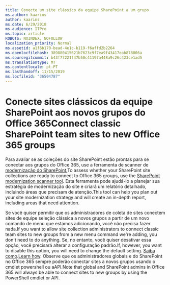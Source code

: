 ```yaml
---
title: Conecte um site clássico da equipe SharePoint a um grupo
ms.author: kaarins
author: kaarins
ms.date: 6/29/2018
ms.audience: ITPro
ms.topic: article
ROBOTS: NOINDEX, NOFOLLOW
localization_priority: Normal
ms.assetid: a1f6b170-bead-4e1c-b119-f6affd2b2264
ms.openlocfilehash: 389880415621b7623c9f7ea9f43417eab878806a
ms.sourcegitcommit: b43f77221f47b50c41197a448a9c26c423ce1ad5
ms.translationtype: MT
ms.contentlocale: pt-PT
ms.lasthandoff: 11/15/2019
ms.locfileid: "36504787"
---
```

# <a name="connect-classic-sharepoint-team-sites-to-new-office-365-groups"></a><span data-ttu-id="9b558-102">Conecte sites clássicos da equipe SharePoint aos novos grupos do Office 365</span><span class="sxs-lookup"><span data-stu-id="9b558-102">Connect classic SharePoint team sites to new Office 365 groups</span></span>

<span data-ttu-id="9b558-103">Para avaliar se as coleções do site SharePoint estão prontas para se conectar aos grupos do Office 365, use a ferramenta de scanner de [modernização do SharePoint.](https://go.microsoft.com/fwlink/?linkid=873066)</span><span class="sxs-lookup"><span data-stu-id="9b558-103">To assess whether your SharePoint site collections are ready to connect to Office 365 groups, use the [SharePoint modernization scanner tool](https://go.microsoft.com/fwlink/?linkid=873066).</span></span> <span data-ttu-id="9b558-104">Esta ferramenta pode ajudá-lo a planejar sua estratégia de modernização do site e criará um relatório detalhado, incluindo áreas que precisam de atenção.</span><span class="sxs-lookup"><span data-stu-id="9b558-104">This tool can help you plan out your site modernization strategy and will create an in-depth report, including areas that need attention.</span></span>
  
<span data-ttu-id="9b558-105">Se você quiser permitir que os administradores de coleta de sites conectem sites de equipe seleção clássica a novos grupos a partir de um novo comando de menu que estamos adicionando, você não precisa fazer nada.</span><span class="sxs-lookup"><span data-stu-id="9b558-105">If you want to allow site collection administrators to connect classic team sites to new groups from a new menu command we're adding, you don't need to do anything.</span></span> <span data-ttu-id="9b558-106">Se, no entanto, você quiser desativar essa opção, você precisará alterar a configuração padrão.</span><span class="sxs-lookup"><span data-stu-id="9b558-106">If, however, you want to disable this option, you will need to change the default setting.</span></span> <span data-ttu-id="9b558-107">[Saiba como](https://go.microsoft.com/fwlink/?linkid=2004316).</span><span class="sxs-lookup"><span data-stu-id="9b558-107">[Learn how](https://go.microsoft.com/fwlink/?linkid=2004316).</span></span> <span data-ttu-id="9b558-108">Observe que os administradores globais e do SharePoint no Office 365 sempre poderão conectar sites a novos grupos usando o cmdlet powershell ou aAPI.</span><span class="sxs-lookup"><span data-stu-id="9b558-108">Note that global and SharePoint admins in Office 365 will always be able to connect sites to new groups by using the PowerShell cmdlet or API.</span></span>
  

